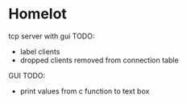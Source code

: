 # HomeIot
tcp server with gui
TODO:
- label clients
- dropped clients removed from connection table


GUI TODO:
- print values from c function to text box